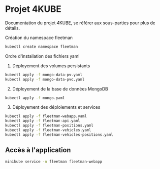 # Projet 4KUBE

Documentation du projet 4KUBE, se référer aux sous-parties pour plus de détails.


Création du namespace fleetman
```bash
kubectl create namespace fleetman
```
Ordre d'installation des fichiers yaml

1. Déployement des volumes persistants
```bash
kubectl apply -f mongo-data-pv.yaml
kubectl apply -f mongo-data-pvc.yaml

```
2. Déployement de la base de données MongoDB
```bash
kubectl apply -f mongo.yaml
```
3. Déployement des déploiements et services
```bash
kubectl apply -f fleetman-webapp.yaml
kubectl apply -f fleetman-api.yaml
kubectl apply -f fleetman-positions.yaml
kubectl apply -f fleetman-vehicles.yaml
kubectl apply -f fleetman-vehicles-positions.yaml
```

## Accès à l'application
```bash
minikube service -n fleetman fleetman-webapp
```

